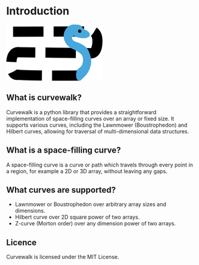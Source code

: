 # Introduction

![logo](images/logo.png)

## What is curvewalk?

Curvewalk is a python library that provides a straightforward implementation of space-filling curves over an array or fixed size. It supports various curves, including the Lawnmower (Boustrophedon) and Hilbert curves, allowing for traversal of multi-dimensional data structures.

## What is a space-filling curve?

A space-filling curve is a curve or path which travels through every point in a region, for example a 2D or 3D array, without leaving any gaps.

## What curves are supported?

* Lawnmower or Boustrophedon over arbitrary array sizes and dimensions.
* Hilbert curve over 2D square power of two arrays.
* Z-curve (Morton order) over any dimension power of two arrays.

## Licence

Curvewalk is licensed under the MIT License.
